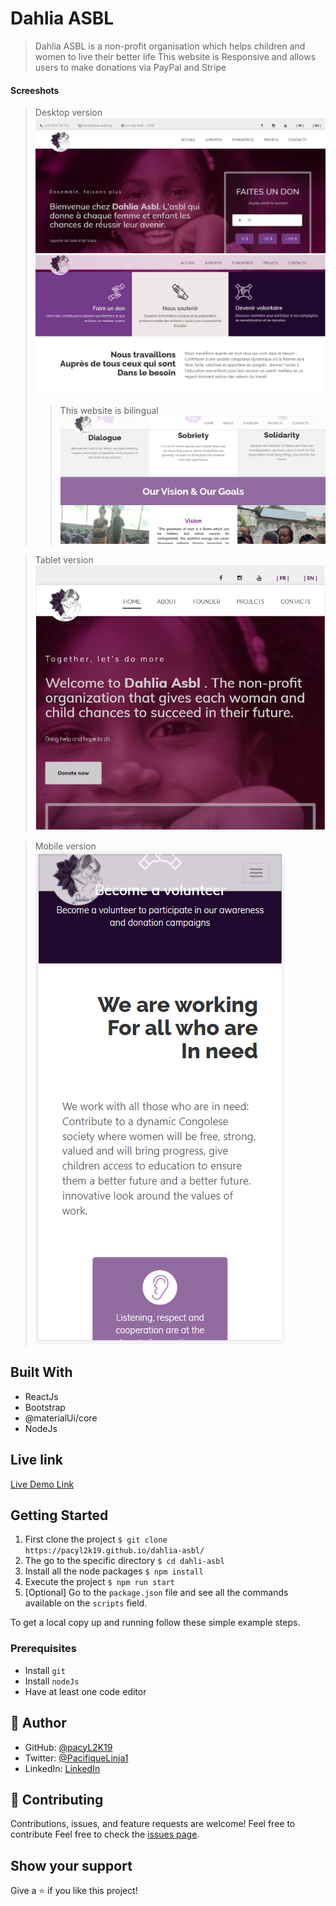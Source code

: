 # Dahlia ASBL

> Dahlia ASBL is a non-profit organisation which helps children and women to live their better life 
> This website is Responsive and allows users to make donations via PayPal and Stripe

<h4>Screeshots</h4>

> Desktop version 
![screenshot](public/dahlia1.PNG)
![screenshot](public/dahlia2.PNG)
>> This website is bilingual
![screenshot](public/dahlia3.PNG)

> Tablet version 
![screenshot](public/abDah.PNG)

> Mobile version 
![screenshot](public/mobDah.PNG)


## Built With

- ReactJs
- Bootstrap 
- @materialUi/core
- NodeJs

## Live link

[Live Demo Link](https://dahlia-asbl.org/)

## Getting Started

1. First clone the project 
  `$ git clone https://pacyl2k19.github.io/dahlia-asbl/`
2. The go to the specific directory 
  `$ cd dahli-asbl`
3. Install all the node packages 
  `$ npm install`
4. Execute the project
  `$ npm run start`
5. [Optional] Go to the `package.json` file and see all the commands available on the `scripts` field.

To get a local copy up and running follow these simple example steps.

### Prerequisites

- Install `git`
- Install `nodeJs`
- Have at least one code editor 

## 👤 Author

- GitHub: [@pacyL2K19](https://github.com/pacyL2K19)
- Twitter: [@PacifiqueLinja1](https://twitter.com/PacifiqueLinja1)
- LinkedIn: [LinkedIn](https://www.linkedin.com/in/pacifique-linjanja-2a565517b/)

## 🤝 Contributing

Contributions, issues, and feature requests are welcome!
Feel free to contribute 
Feel free to check the [issues page](https://github.com/pacyL2K19/dahlia-asbl/issues/).

## Show your support

Give a ⭐️ if you like this project!

